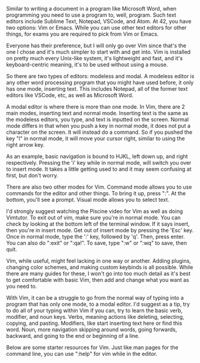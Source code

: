 Similar to writing a document in a program like Microsoft Word, when programming you need to use a program to, well, program. Such text editors include Sublime Text, Notepad, VSCode, and Atom. At 42, you have two options: Vim or Emacs. While you can use other text editors for other things, for exams you are required to pick from Vim or Emacs.

Everyone has their preference, but I will only go over Vim since that's the one I chose and it's much simpler to start with and get into. Vim is installed on pretty much every Unix-like system, it's lightweight and fast, and it's keyboard-centric meaning, it's to be used without using a mouse.

So there are two types of editors: modeless and modal. A modeless editor is any other word processing program that you might have used before, it only has one mode, inserting text. This includes Notepad, all of the former text editors like VSCode, etc, as well as Microsoft Word. 

A modal editor is where there is more than one mode. In Vim, there are 2 main modes, inserting text and normal mode. Inserting text is the same as the modeless editors, you type, and text is inputted on the screen. Normal mode differs in that when you push a key in normal mode, it does not put a character on the screen. It will instead do a command. So if you pushed the key "l" in normal mode, it will move your cursor right, similar to using the right arrow key.

As an example, basic navigation is bound to HJKL, left down up, and right respectively. Pressing the 'i' key while in normal mode, will switch you over to insert mode. It takes a little getting used to and it may seem confusing at first, but don't worry.

There are also two other modes for Vim. Command mode allows you to use commands for the editor and other things. To bring it up, press ":". At the bottom, you'll see a prompt. Visual mode allows you to select text.


I'd strongly suggest watching the Piscine video for Vim as well as doing Vimtutor. To exit out of vim, make sure you're in normal mode. You can check by looking at the bottom left of the terminal window. If it says insert, then you're in insert mode. Get out of insert mode by pressing the 'Esc' key. Once in normal mode, type the ':' key, followed by 'q'. Then, press enter. You can also do ":exit" or ":qa!". To save, type ":w" or ":wq" to save, then quit.

Vim, while useful, might feel lacking in one way or another. Adding plugins, changing color schemes, and making custom keybinds is all possible. While there are many guides for these, I won't go into too much detail as it's best to get comfortable with basic Vim, then add and change what you want as you need to.


With Vim, it can be a struggle to go from the normal way of typing into a program that has only one mode, to a modal editor. I'd suggest as a tip, try to do all of your typing within Vim if you can, try to learn the basic verb, modifier, and noun keys. Verbs, meaning actions like deleting, selecting, copying, and pasting. Modifiers, like start inserting text here or find this word. Noun, more navigation skipping around words, going forwards, backward, and going to the end or beginning of a line.

Below are some starter resources for Vim. Just like man pages for the command line, you can use ":help" for vim while in the editor.
